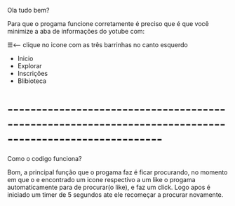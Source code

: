 Ola tudo bem? 

Para que o progama funcione corretamente é preciso que é que você minimize a aba de informações do yotube com:
 

☰<-- clique no icone com as três barrinhas no canto esquerdo 

* Inicio 
* Explorar
* Inscrições
* Blibioteca
# -------------------------------------------------------------------------------------------------------

Como o codigo funciona?

Bom, a principal função que o progama faz é ficar procurando, 
no momento em que o e encontrado um icone respectivo a um like o progama automaticamente para de procurar(o like), e faz um click.
Logo apos é iniciado um timer de 5 segundos ate ele recomeçar a procurar novamente.
